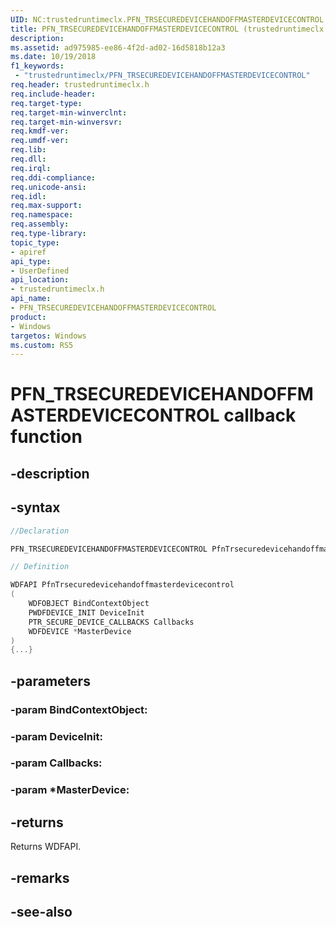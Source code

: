 ```yaml
---
UID: NC:trustedruntimeclx.PFN_TRSECUREDEVICEHANDOFFMASTERDEVICECONTROL
title: PFN_TRSECUREDEVICEHANDOFFMASTERDEVICECONTROL (trustedruntimeclx.h)
description: 
ms.assetid: ad975985-ee86-4f2d-ad02-16d5818b12a3
ms.date: 10/19/2018
f1_keywords:
 - "trustedruntimeclx/PFN_TRSECUREDEVICEHANDOFFMASTERDEVICECONTROL"
req.header: trustedruntimeclx.h
req.include-header:
req.target-type:
req.target-min-winverclnt:
req.target-min-winversvr:
req.kmdf-ver:
req.umdf-ver:
req.lib:
req.dll:
req.irql: 
req.ddi-compliance:
req.unicode-ansi:
req.idl:
req.max-support:
req.namespace:
req.assembly:
req.type-library: 
topic_type: 
- apiref
api_type: 
- UserDefined
api_location: 
- trustedruntimeclx.h
api_name: 
- PFN_TRSECUREDEVICEHANDOFFMASTERDEVICECONTROL
product:
- Windows
targetos: Windows
ms.custom: RS5
---
```


# PFN_TRSECUREDEVICEHANDOFFMASTERDEVICECONTROL callback function

## -description

 

## -syntax

```cpp
//Declaration

PFN_TRSECUREDEVICEHANDOFFMASTERDEVICECONTROL PfnTrsecuredevicehandoffmasterdevicecontrol; 

// Definition

WDFAPI PfnTrsecuredevicehandoffmasterdevicecontrol 
(
	WDFOBJECT BindContextObject
	PWDFDEVICE_INIT DeviceInit
	PTR_SECURE_DEVICE_CALLBACKS Callbacks
	WDFDEVICE *MasterDevice
)
{...}

```

## -parameters

### -param BindContextObject: 
### -param DeviceInit: 
### -param Callbacks: 
### -param *MasterDevice: 



## -returns

Returns WDFAPI.

## -remarks




## -see-also
